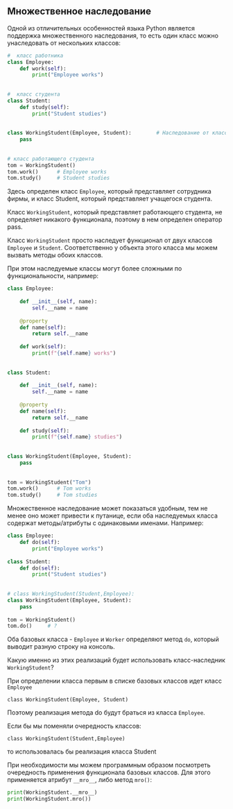 ## Множественное наследование


Одной из отличительных особенностей языка Python является поддержка множественного наследования, то есть один класс можно унаследовать от нескольких классов:

```python
#  класс работника
class Employee:
    def work(self):
        print("Employee works")
 
 
#  класс студента
class Student:
    def study(self):
        print("Student studies")
 
 
class WorkingStudent(Employee, Student):        # Наследование от классов Employee и Student
    pass
 
 
# класс работающего студента
tom = WorkingStudent()
tom.work()      # Employee works
tom.study()     # Student studies

```


Здесь определен класс `Employee`, который представляет сотрудника фирмы, и класс Student, который представляет учащегося студента. 

Класс `WorkingStudent`, который представляет работающего студента, не определяет никакого функционала, поэтому в нем определен оператор pass. 

Класс `WorkingStudent` просто наследует функционал от двух классов `Employee` и `Student`. 
Соответственно у объекта этого класса мы можем вызвать методы обоих классов.

При этом наследуемые классы могут более сложными по функциональности, например:

```python
class Employee:
 
    def __init__(self, name):
        self.__name = name
 
    @property
    def name(self):
        return self.__name
 
    def work(self):
        print(f"{self.name} works")
 
 
class Student:
 
    def __init__(self, name):
        self.__name = name
 
    @property
    def name(self):
        return self.__name
 
    def study(self):
        print(f"{self.name} studies")
 
 
class WorkingStudent(Employee, Student):
    pass
 
 
tom = WorkingStudent("Tom")
tom.work()      # Tom works
tom.study()     # Tom studies

```

Множественное наследование может показаться удобным, тем не менее оно может привести к путанице, если оба наследуемых класса содержат методы/атрибуты с одинаковыми именами. Например:

```python
class Employee:
    def do(self):
        print("Employee works")
  
class Student:
    def do(self):
        print("Student studies")
  
  
# class WorkingStudent(Student,Employee):
class WorkingStudent(Employee, Student):
    pass
 
tom = WorkingStudent()
tom.do()     # ?

```

Оба базовых класса - `Employee` и `Worker` определяют метод `do`, который выводит разную строку на консоль.

Какую именно из этих реализаций будет использовать класс-наследник `WorkingStudent`? 

При определении класса первым в списке базовых классов идет класс `Employee`

`class WorkingStudent(Employee, Student)`

Поэтому реализация метода do будут браться из класса `Employee`.

Если бы мы поменяли очередность классов:

`class WorkingStudent(Student,Employee)`

то использовалась бы реализация класса Student

При необходимости мы можем программным образом посмотреть очередность применения функционала базовых классов. Для этого применяется атрибут `__mro__`, либо метод `mro()`:

```python
print(WorkingStudent.__mro__)
print(WorkingStudent.mro())
```